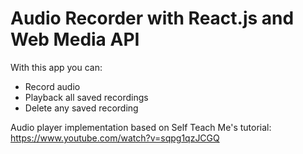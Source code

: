 # Audio Recorder with React.js and Web Media API
With this app you can:
- Record audio
- Playback all saved recordings
- Delete any saved recording

Audio player implementation based on Self Teach Me's tutorial: https://www.youtube.com/watch?v=sqpg1qzJCGQ
